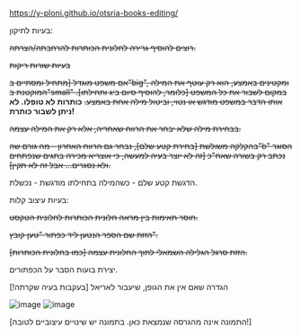 https://y-ploni.github.io/otsria-books-editing/

בעיות לתיקון:

~~רוצים להוסיף גרירה לחלונית הכותרות להרחבתה/הצרתה.~~

~~בעיות שורות ריקות~~

~~אם משפט מוגדל [מתחיל ומסתיים ב"big", ומקטינים באמצע, הוא רק עוטף את המילה המוקטנת ב"small" במקום לשבור את כל המשפט [כלומר, להוסיף סיום ביג ותחילתו]. אותו הדבר במשפט מודגש או נטוי, וביטול מילה אחת באמצע.~~ **כותרות לא טופלו. לא ניתן לשבור כותרת!**

~~בבחירת מילה שלא יבחר את הרווח שאחריה, אלא רק את המילה עצמה.~~

~~בהקלקה משולשת [בחירת קטע שלם], נבחר גם הרווח האחרון - מה גורם שה"b" הסוגר נכתב רק בשורה שאח"כ [זה לא יוצר בעיה למעשה, כי אוצריא מכירה בתגים שנפתחים ולא נסגרים... אבל זה לא תקין].~~

הדגשת קטע שלם - כשהמילה בתחילתו מודגשת - נכשלת.

בעיות עיצוב קלות:

~~חוסר תאימות בין מראה חלונית הכותרות לחלונית הטקסט.~~

~~הזזת שם הספר הנטען ליד כפתור "טען קובץ".~~

~~הזזת סרגל הגלילה השמאלי לתוך החלונית עצמה [כמו בחלונית הכותרות].~~

יצירת בועות הסבר על הכפתורים.

הגדרה שאם אין את הגופן, שיעבור לאריאל [בעקבות בעיה שקרתה!]



![image](https://github.com/user-attachments/assets/a0413794-30a4-4750-8268-9d56ace1b49b)
![image](https://github.com/user-attachments/assets/a51c5905-ff50-4b9f-9648-e284a668c32b)

[התמונה אינה מהגרסה שנמצאת כאן. בתמונה יש שינויים עיצוביים לטובה!]
